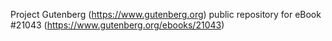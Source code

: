 Project Gutenberg (https://www.gutenberg.org) public repository for eBook #21043 (https://www.gutenberg.org/ebooks/21043)
